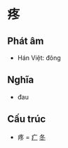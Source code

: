 # 疼

## Phát âm
* Hán Việt: đông

## Nghĩa
* đau

## Cấu trúc
* 疼 = [疒](疒.md) [冬](冬.md)

<script>window.HANZI_FIELD='疼';</script>